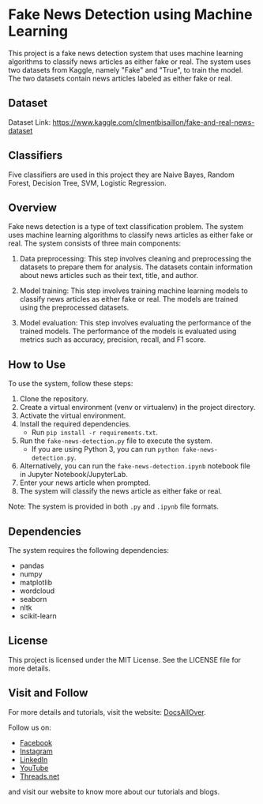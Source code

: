 # Fake News Detection using Machine Learning

This project is a fake news detection system that uses machine learning algorithms to classify news articles as either fake or real. The system uses two datasets from Kaggle, namely "Fake" and "True", to train the model. The two datasets contain news articles labeled as either fake or real.

## Dataset

Dataset Link: https://www.kaggle.com/clmentbisaillon/fake-and-real-news-dataset

## Classifiers

Five classifiers are used in this project they are Naive Bayes, Random Forest, Decision Tree, SVM, Logistic Regression.

## Overview
Fake news detection is a type of text classification problem. The system uses machine learning algorithms to classify news articles as either fake or real. The system consists of three main components:

1. Data preprocessing: This step involves cleaning and preprocessing the datasets to prepare them for analysis. The datasets contain information about news articles such as their text, title, and author.

2. Model training: This step involves training machine learning models to classify news articles as either fake or real. The models are trained using the preprocessed datasets.

3. Model evaluation: This step involves evaluating the performance of the trained models. The performance of the models is evaluated using metrics such as accuracy, precision, recall, and F1 score.

## How to Use
To use the system, follow these steps:
1. Clone the repository.
2. Create a virtual environment (venv or virtualenv) in the project directory.
3. Activate the virtual environment.
4. Install the required dependencies.
   - Run `pip install -r requirements.txt`.
5. Run the `fake-news-detection.py` file to execute the system.
   - If you are using Python 3, you can run `python fake-news-detection.py`.
6. Alternatively, you can run the `fake-news-detection.ipynb` notebook file in Jupyter Notebook/JupyterLab.
7. Enter your news article when prompted.
8. The system will classify the news article as either fake or real.

Note: The system is provided in both `.py` and `.ipynb` file formats.

## Dependencies
The system requires the following dependencies:
- pandas
- numpy
- matplotlib
- wordcloud
- seaborn
- nltk
- scikit-learn

## License
This project is licensed under the MIT License. See the LICENSE file for more details.


## Visit and Follow
For more details and tutorials, visit the website: [DocsAllOver](https://docsallover.com/).

Follow us on:
- [Facebook](https://www.facebook.com/docsallover)
- [Instagram](https://www.instagram.com/docsallover.tech/)
- [LinkedIn](https://www.linkedin.com/company/docsallover/)
- [YouTube](https://www.youtube.com/@docsallover)
- [Threads.net](https://threads.net/docsallover.tech)

and visit our website to know more about our tutorials and blogs.

